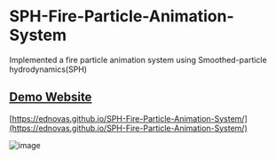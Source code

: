 # SPH-Fire-Particle-Animation-System

Implemented a fire particle animation system using Smoothed-particle hydrodynamics(SPH)

## [Demo Website](https://ednovas.github.io/SPH-Fire-Particle-Animation-System/)

[https://ednovas.github.io/SPH-Fire-Particle-Animation-System/](https://ednovas.github.io/SPH-Fire-Particle-Animation-System/)

![image](https://user-images.githubusercontent.com/56779951/230697672-aed636d6-a4ee-4670-a3df-e7b870fb0730.png)
